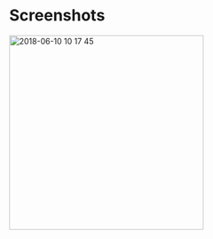 # Screenshots
<img width="350" alt="2018-06-10 10 17 45" src="https://user-images.githubusercontent.com/1857075/41201937-4b268632-6cfc-11e8-8013-586887352b62.png">

